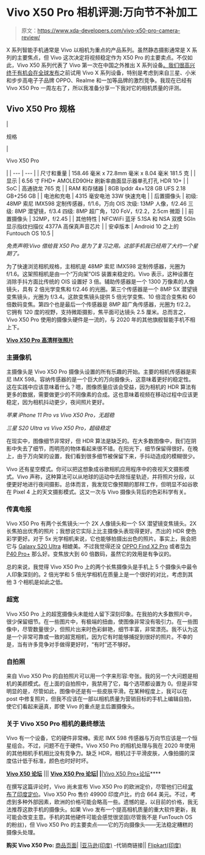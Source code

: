 # Vivo X50 Pro 相机评测:万向节不补加工

> 原文：<https://www.xda-developers.com/vivo-x50-pro-camera-review/>

X 系列智能手机通常是 Vivo 以相机为重点的产品系列。虽然静态摄影通常是 X 系列的主要焦点，但 Vivo 这次决定将视频稳定作为 X50 Pro 的主要卖点。不仅如此，Vivo X50 系列代表了 Vivo 第一次在中国之外推出 X 系列设备[。我们很高兴终于有机会在](https://www.xda-developers.com/vivo-x50-pro-plus-series-unveiled-50mp-gimbal-camera-system-120hz-display-snapdragon-865-china-launch/)[全球发布](https://www.xda-developers.com/vivo-x50-series-pro-launched-europe-india-alongside-vivo-tws-neo-wireless-earphones/)之前试用 Vivo X 系列设备，特别是考虑到来自三星、小米和步步高电子子品牌 OPPO、Realme 和一加等品牌的激烈竞争。我现在已经有 Vivo X50 Pro 一周左右了，所以我准备分享一下我对它的相机质量的评测。

## Vivo X50 Pro 规格

| 

规格

 | 

Vivo X50 Pro

 |
| --- | --- |
| 尺寸和重量 | 158.46 毫米 x 72.8mm 毫米 x 8.04 毫米 181.5 克 |
| 显示 | 6.56 寸 FHD+ AMOLED90Hz 刷新率曲面显示器单孔打孔 HDR 10+ |
| SoC | 高通骁龙 765 克 |
| RAM 和存储器 | 8GB lpddr 4x+128 GB UFS 2.18 GB+256 GB |
| 电池和充电 | 4315 毫安电池 33W 快速充电 |
| 后置摄像头 | 初级: 48MP 索尼 IMX598 定制传感器，f/1.6，万向 OIS 次级: 13MP 人像，f/2.46 三级: 8MP 潜望镜，f/3.4 四级: 8MP 超广角，120 FoV，f/2.2，2.5cm 微距 |
| 前置摄像头 | 32MP，f/2.45 |
| 其他特性 | NFCWiFi 蓝牙 5.1SA 和 NSA 双模 5GIn 显示指纹扫描仪 4377A 高保真声音芯片 |
| 安卓版本 | Android 10 之上的 Funtouch OS 10.5 |

*免责声明:Vivo 借给我 X50 Pro 是为了复习之用。这部手机我已经用了大约一个星期了。*

为了快速浏览相机规格，主相机是 48MP 索尼 IMX598 定制传感器，光圈为 f/1.6。这架照相机是由一个“万向架”OIS 装置来稳定的。Vivo 表示，这种设置在消除手抖方面比传统的 OIS 设置好 3 倍。辅助传感器是一个 1300 万像素的人像镜头，具有 2 倍光学变焦和 f/2.46 的光圈。第三个传感器是一个 8MP 5X 潜望镜变焦镜头，光圈为 f/3.4。这款变焦镜头提供 5 倍光学变焦、10 倍混合变焦和 60 倍数码变焦。第四个也是最后一个传感器是 8MP 超广角传感器，光圈为 f/2.2。它拥有 120 度的视野，支持微距摄影，焦平面可达镜头 2.5 厘米。总而言之，Vivo X50 Pro 使用的摄像头硬件是一流的，与 2020 年的其他旗舰智能手机不相上下。

**[Vivo X50 Pro 高清样张照片](https://photos.app.goo.gl/bB5xWDs1nQGs9gC48)**

### 主摄像机

主摄像头是 Vivo X50 Pro 摄像头设置的所有乐趣的开始。主要的相机传感器是索尼 IMX 598。容纳传感器的是一个巨大的万向摄像头，这意味着更好的稳定性。这在实践中应该意味着什么？嗯，图像质量应该会受益，因为相机的 HDR 算法有更多的数据，需要做更少的不同像素的合成。这也意味着视频在移动过程中应该更稳定，因为相机抖动更少，夜间照片更好。

*苹果 iPhone 11 Pro vs Vivo X50 Pro，无超稳*

*三星 S20 Ultra vs Vivo X50 Pro，超级稳定*

在现实中，图像细节非常好，但 HDR 算法是缺乏的。在大多数图像中，我们在阴影中失去了细节，而明亮的物体看起来很不错。在阳光下，细节保留得很好。在晚上，由于万向架的设置，我们看到很多细节被保留下来，手抖动造成的模糊很少。

Vivo 还有星空模式。你可以把这想象成谷歌相机应用程序中的夜视天文摄影模式。Vivo 声称，这种算法可以从地球的运动中去除恒星轨迹，并将照片分段，以便更好地进行夜间摄影。总体而言，我发现它像预期的那样工作，但明显不如谷歌在 Pixel 4 上的天文摄影模式。这又一次与 Vivo 摄像头背后的色彩科学有关。

### 传真电报

Vivo X50 Pro 有两个长焦镜头:一个 2X 人像镜头和一个 5X 潜望镜变焦镜头。2X 长焦拍出优秀的照片；我想说它实际上比主摄像头表现得更好。杰出的 HDR 使色彩学更好。对于 5x 光学相机来说，它也能够拍摄出出色的照片。事实上，我会把它与 [Galaxy S20 Ultra](https://www.xda-developers.com/samsung-galaxy-s20-ultra-review/) 相媲美。不过我觉得还没 [OPPO Find X2 Pro](https://forum.xda-developers.com/find-x2-pro) 或者[华为 P40 Pro+](https://forum.xda-developers.com/Huawei-p40-pro-plus) 那么好。变焦放大到 60 倍数码，虽然它的效用是有争议的。

总的来说，我觉得 Vivo X50 Pro 上的两个长焦摄像头是手机上 5 个摄像头中最令人印象深刻的。2 倍光学和 5 倍光学相机在质量上是一个很好的对比，考虑到其他 3 个相机是如此之低。

### 超宽

Vivo X50 Pro 上的超宽摄像头未能给人留下深刻印象。在我拍的大多数照片中，很少保留细节。在一些图片中，有极端的扭曲，使图像非常没有吸引力。在一些图像中，尽管数量很少，但照片出来时色彩鲜艳，细节丰富，非常漂亮。我不认为这是一个非常可靠或一致的超宽相机，因为它有时能够捕捉到很好的照片。不幸的是，当有许多竞争对手做得更好时，“有时”还不够好。

### 自拍照

来自 Vivo X50 Pro 的自拍照片可以用一个字来形容:夸张。我的另一个大问题是相机的美颜模式。在上面的自拍照中，我禁用了它，每个选项都设置为 0。但是非常明显的是，尽管如此，图像中还是有一些皮肤平滑。在某种程度上，我可以在 post 中修复照片，但我不应该在一部以相机质量为营销目标的手机上编辑自拍，使它们看起来逼真，即使 Vivo 的重点是主后置摄像头。

### 关于 Vivo X50 Pro 相机的最终想法

Vivo 有一个设备，它的硬件非常棒。索尼 IMX 598 传感器与万向节应该是一个恒星组合。不过，问题不在于硬件。Vivo X50 Pro 的相机处理与我在 2020 年使用的其他相机手机相比没有竞争力。缺乏 HDR，相机过于平滑皮肤，人像拍摄的深度估计低于标准，颜色也时好时坏。

**[Vivo X50 论坛](https://forum.xda-developers.com/vivo-x50)** ||| **[Vivo X50 Pro 论坛](https://forum.xda-developers.com/vivo-x50-pro)| |**|[Vivo X50 Pro+论坛](https://forum.xda-developers.com/vivo-x50-pro-plus)****

在撰写这篇评论时，Vivo 尚未宣布 Vivo X50 Pro 的欧洲定价，尽管他们已经[宣布了印度定价](https://www.xda-developers.com/vivo-x50-series-pro-launched-europe-india-alongside-vivo-tws-neo-wireless-earphones/)。Vivo X50 Pro 售价 49900 印度卢比，约合 664 美元。不过，考虑到多种外部因素，欧洲的价格可能会略高一些。遗憾的是，以目前的价格，我无法推荐这款手机的摄像头。如果 Vivo 发布一个提高相机质量的重大软件更新，我可能会改变主意。手机的其他硬件可能会感觉很坚固(尽管我不是 FunTouch OS 的粉丝)，但 Vivo X50 Pro 的主要卖点——它的万向摄像头——无法稳定糟糕的摄像头处理。

**购买 Vivo X50 Pro:** [商品页面](https://www.vivo.com/en/products/x50pro)| |[亚马逊(印度)](https://www.amazon.in/b?ie=UTF8&node=21757134031?tag=xdaportalin-21) -代销商链接|| [Flipkart(印度)](https://www.flipkart.com/vivo-x50-pro-alpha-grey-256-gb/p/itmdf8a4496a52e7?pid=MOBFTGKRGHTZZPPQ)